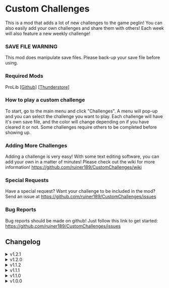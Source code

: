 # Custom Challenges
This is a mod that adds a lot of new challenges to the game peglin! You can also easily add your own challenges and share them with others! Each week will also feature a new weekly challenge!

### SAVE FILE WARNING
This mod does manipulate save files. Please back-up your save file before using.

### Required Mods
ProLib [[Github](https://github.com/ruiner189/ProLib)] [[Thunderstore](https://peglin.thunderstore.io/package/Promethium/ProLib/)]

### How to play a custom challenge
To start, go to the main menu and click "Challenges". A menu will pop-up and you can select the challenge you want to play. Each challenge will have it's own save file, and the color will change depending on if you have cleared it or not. Some challenges require others to be completed before showing up.

### Adding More Challenges
Adding a challenge is very easy! With some text editing software, you can add your own in a matter of minutes! Please check out the wiki for more information! https://github.com/ruiner189/CustomChallenges/wiki

### Special Requests
Have a special request? Want your challenge to be included in the mod? Send an issue at https://github.com/ruiner189/CustomChallenges/issues

### Bug Reports
Bug reports should be made on github! Just follow this link to get started: https://github.com/ruiner189/CustomChallenges/issues

## Changelog
<details>
  <summary> v1.2.1 </summary>

* Fixed orbs not being reset when leaving a challenge.
* Fixed no orbs being available when playing a game.
</details>
<details>
  <summary> v1.2.0 </summary>

* Added new Challenge: Kleptomania
* Added new Challenge: Time Attack IV
* Added new challenge properties: startingRelicRarity, startingRelicAmount, forcePostBattlePick, forceTreasurePick, forceCruciballLevel
* Inconsequential Shortcut now starts with Eye of Turtle and a boss relic
* Consequential Shortcut now starts with Eye of Turtle, a boss relic, a rare relic, and a common relic. Enemy health increased from 0.5x to 1.0x
</details>

<details>
  <summary> v1.1.2 </summary>

* Fixed scenario issues with some challenges
* Fixed pacifist soft-lock
* Fixed font not changing when on a different language
</details>

<details>
  <summary> v1.1.1 </summary>

* Fixed Cruciball Progress on challenges not working correctly
* Added Property "startingCruciballLevel"
</details>

<details>
  <summary> v1.1.0 </summary>

* Added Weekly Challenges
* Challenge Pacifist has been nerfed
* Challenge Mightiest Stone scenarios have been fixed
* Added Localization Support
* Fixed bug when loading challenges from save file not applying all challenge information
</details>

<details>
  <summary> v1.0.0 </summary>

* Initial Commit
</details>
